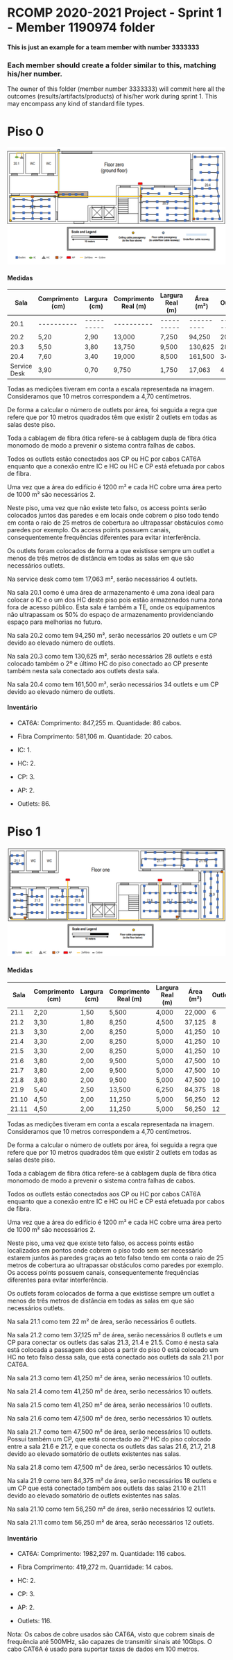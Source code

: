 RCOMP 2020-2021 Project - Sprint 1 - Member 1190974 folder
===========================================

#### This is just an example for a team member with number 3333333 ####
### Each member should create a folder similar to this, matching his/her number. ###
The owner of this folder (member number 3333333) will commit here all the outcomes (results/artifacts/products)		       of his/her work during sprint 1. This may encompass any kind of standard file types.

# Piso 0 #
![Floor0.png](Floor0.png)

#### Medidas ####

| Sala | Comprimento (cm) | Largura (cm) | Comprimento Real (m) | Largura Real (m) | Área (m²) | Outlets |
|----------|----------|----------|---------|---------|---------|----------|
| 20.1 |----------|----------|----------|----------|----------|----------|
| 20.2 | 5,20 | 2,90 | 13,000 | 7,250 | 94,250 | 20 |
| 20.3 | 5,50 | 3,80 | 13,750 | 9,500 | 130,625 | 28 |
| 20.4 | 7,60 | 3,40 | 19,000 | 8,500 | 161,500 | 34 |
| Service Desk | 3,90 | 0,70 | 9,750 | 1,750 | 17,063 | 4 |

Todas as medições tiveram em conta a escala representada na imagem. Consideramos que 10 metros correspondem a 4,70 centímetros.

De forma a calcular o número de outlets por área, foi seguida a regra que refere que por 10 metros quadrados têm que existir 2 outlets em todas as salas deste piso.

Toda a cablagem de fibra ótica refere-se à cablagem dupla de fibra ótica monomodo de modo a prevenir o sistema contra falhas de cabos.

Todos os outlets estão conectados aos CP ou HC por cabos CAT6A enquanto que a conexão entre IC e HC ou HC e CP está efetuada por cabos de fibra. 

Uma vez que a área do edifício é 1200 m² e cada HC cobre uma área perto de 1000 m² são necessários 2.

Neste piso, uma vez que não existe teto falso, os access points serão colocados juntos das paredes e em locais onde cobrem o piso todo tendo em conta o raio de 25 metros de cobertura ao ultrapassar obstáculos como paredes por exemplo.
Os access points possuem canais, consequentemente frequências diferentes para evitar interferência.

Os outlets foram colocados de forma a que existisse sempre um outlet a menos de três metros de distância em todas as salas em que são necessários outlets.

Na service desk como tem 17,063 m², serão necessários 4 outlets.

Na sala 20.1 como é uma área de armazenamento é uma zona ideal para colocar o IC e o um dos HC deste piso pois estão armazenados numa zona fora de acesso público.
Esta sala é também a TE, onde os equipamentos não ultrapassam os 50% do espaço de armazenamento providenciando espaço para melhorias no futuro.

Na sala 20.2 como tem 94,250 m², serão necessários 20 outlets e um CP devido ao elevado número de outlets.

Na sala 20.3 como tem 130,625 m², serão necessários 28 outlets e está colocado também o 2º e último HC do piso conectado ao CP presente também nesta sala conectado aos outlets desta sala.

Na sala 20.4 como tem 161,500 m², serão necessários 34 outlets e um CP devido ao elevado número de outlets.


#### Inventário ####

* CAT6A: 
  Comprimento: 847,255 m.
  Quantidade: 86 cabos.

* Fibra 
  Comprimento: 581,106 m.
  Quantidade: 20 cabos.

* IC: 1.

* HC: 2.

* CP: 3.

* AP: 2.

* Outlets: 86.


# Piso 1 #
![Floor1.png](Floor1.png)

#### Medidas ####

| Sala | Comprimento (cm) | Largura (cm) | Comprimento Real (m) | Largura Real (m) | Área (m²) | Outlets |
|----------|----------|----------|---------|---------|---------|----------|
| 21.1 | 2,20 | 1,50 | 5,500 | 4,000 | 22,000 | 6 |
| 21.2 | 3,30 | 1,80 | 8,250 | 4,500 | 37,125 | 8 |
| 21.3 | 3,30 | 2,00 | 8,250 | 5,000 | 41,250 | 10 |
| 21.4 | 3,30 | 2,00 | 8,250 | 5,000 | 41,250 | 10 |
| 21.5 | 3,30 | 2,00 | 8,250 | 5,000 | 41,250 | 10 |
| 21.6 | 3,80 | 2,00 | 9,500 | 5,000 | 47,500 | 10 |
| 21.7 | 3,80 | 2,00 | 9,500 | 5,000 | 47,500 | 10 |
| 21.8 | 3,80 | 2,00 | 9,500 | 5,000 | 47,500 | 10 |
| 21.9 | 5,40 | 2,50 | 13,500 | 6,250 | 84,375 | 18 |
| 21.10 | 4,50 | 2,00 | 11,250 | 5,000 | 56,250 | 12 |
| 21.11 | 4,50 | 2,00 | 11,250 | 5,000 | 56,250 | 12 |

Todas as medições tiveram em conta a escala representada na imagem. Consideramos que 10 metros correspondem a 4,70 centímetros.

De forma a calcular o número de outlets por área, foi seguida a regra que refere que por 10 metros quadrados têm que existir 2 outlets em todas as salas deste piso.

Toda a cablagem de fibra ótica refere-se à cablagem dupla de fibra ótica monomodo de modo a prevenir o sistema contra falhas de cabos.

Todos os outlets estão conectados aos CP ou HC por cabos CAT6A enquanto que a conexão entre IC e HC ou HC e CP está efetuada por cabos de fibra. 

Uma vez que a área do edifício é 1200 m² e cada HC cobre uma área perto de 1000 m² são necessários 2.

Neste piso, uma vez que existe teto falso, os access points estão localizados em pontos onde cobrem o piso todo sem ser necessário estarem juntos às paredes graças ao teto falso
tendo em conta o raio de 25 metros de cobertura ao ultrapassar obstáculos como paredes por exemplo.
Os access points possuem canais, consequentemente frequências diferentes para evitar interferência.

Os outlets foram colocados de forma a que existisse sempre um outlet a menos de três metros de distância em todas as salas em que são necessários outlets.

Na sala 21.1 como tem 22 m² de área, serão necessários 6 outlets.

Na sala 21.2 como tem 37,125 m² de área, serão necessários 8 outlets e um CP para conectar os outlets das salas 21.3, 21.4 e 21.5.
Como é nesta sala está colocada a passagem dos cabos a partir do piso 0 está colocado um HC no teto falso dessa sala, que está conectado aos outlets da sala 21.1 por CAT6A.

Na sala 21.3 como tem 41,250 m² de área, serão necessários 10 outlets.

Na sala 21.4 como tem 41,250 m² de área, serão necessários 10 outlets.

Na sala 21.5 como tem 41,250 m² de área, serão necessários 10 outlets.

Na sala 21.6 como tem 47,500 m² de área, serão necessários 10 outlets.

Na sala 21.7 como tem 47,500 m² de área, serão necessários 10 outlets.
Possui também um CP, que está conectado ao 2º HC do piso colocado entre a sala 21.6 e 21.7, e que conecta os outlets das salas 21.6, 21.7, 21.8 devido ao elevado somatório de outlets existentes nas salas.

Na sala 21.8 como tem 47,500 m² de área, serão necessários 10 outlets.

Na sala 21.9 como tem 84,375 m² de área, serão necessários 18 outlets e um CP que está conectado também aos outlets das salas 21.10 e 21.11 devido ao elevado somatório de outlets existentes nas salas.

Na sala 21.10 como tem 56,250 m² de área, serão necessários 12 outlets.

Na sala 21.11 como tem 56,250 m² de área, serão necessários 12 outlets.


#### Inventário ####

* CAT6A: 
  Comprimento: 1982,297 m.
  Quantidade: 116 cabos.

* Fibra 
  Comprimento: 419,272 m.
  Quantidade: 14 cabos.

* HC: 2.

* CP: 3.

* AP: 2.

* Outlets: 116.

Nota: Os cabos de cobre usados são CAT6A, visto que cobrem sinais de frequência até 500MHz, são capazes de transmitir sinais até 10Gbps. O cabo CAT6A é usado para suportar taxas de dados em 100 metros.
